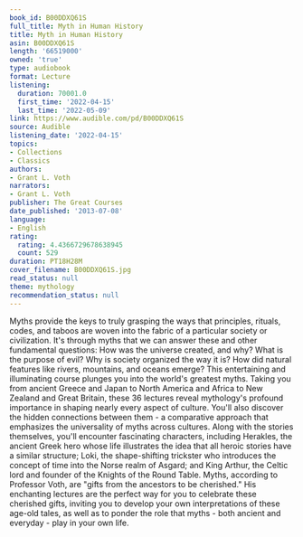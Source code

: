 ```yaml
---
book_id: B00DDXQ61S
full_title: Myth in Human History
title: Myth in Human History
asin: B00DDXQ61S
length: '66519000'
owned: 'true'
type: audiobook
format: Lecture
listening:
  duration: 70001.0
  first_time: '2022-04-15'
  last_time: '2022-05-09'
link: https://www.audible.com/pd/B00DDXQ61S
source: Audible
listening_date: '2022-04-15'
topics:
- Collections
- Classics
authors:
- Grant L. Voth
narrators:
- Grant L. Voth
publisher: The Great Courses
date_published: '2013-07-08'
language:
- English
rating:
  rating: 4.4366729678638945
  count: 529
duration: PT18H28M
cover_filename: B00DDXQ61S.jpg
read_status: null
theme: mythology
recommendation_status: null
---
```

Myths provide the keys to truly grasping the ways that principles, rituals, codes, and taboos are woven into the fabric of a particular society or civilization.
It's through myths that we can answer these and other fundamental questions: How was the universe created, and why? What is the purpose of evil? Why is society organized the way it is? How did natural features like rivers, mountains, and oceans emerge?
This entertaining and illuminating course plunges you into the world's greatest myths. Taking you from ancient Greece and Japan to North America and Africa to New Zealand and Great Britain, these 36 lectures reveal mythology's profound importance in shaping nearly every aspect of culture. You'll also discover the hidden connections between them - a comparative approach that emphasizes the universality of myths across cultures.
Along with the stories themselves, you'll encounter fascinating characters, including Herakles, the ancient Greek hero whose life illustrates the idea that all heroic stories have a similar structure; Loki, the shape-shifting trickster who introduces the concept of time into the Norse realm of Asgard; and King Arthur, the Celtic lord and founder of the Knights of the Round Table.
Myths, according to Professor Voth, are "gifts from the ancestors to be cherished." His enchanting lectures are the perfect way for you to celebrate these cherished gifts, inviting you to develop your own interpretations of these age-old tales, as well as to ponder the role that myths - both ancient and everyday - play in your own life.
